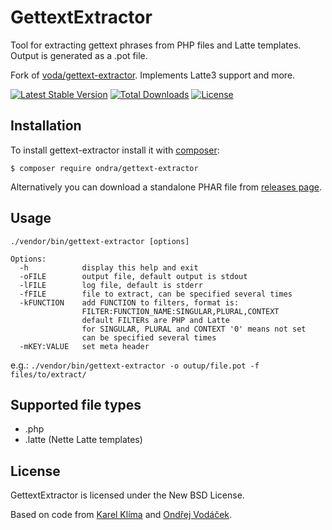 GettextExtractor
================
Tool for extracting gettext phrases from PHP files and Latte templates. Output is generated as a .pot file.

Fork of [voda/gettext-extractor](https://github.com/voda/gettext-extractor). Implements Latte3 support and more.

[![Latest Stable Version](https://poser.pugx.org/ondra/gettext-extractor/v/stable)](https://packagist.org/packages/ondra/gettext-extractor)
[![Total Downloads](https://poser.pugx.org/ondra/gettext-extractor/downloads)](https://packagist.org/packages/ondra/gettext-extractor)
[![License](https://poser.pugx.org/ondra/gettext-extractor/license)](https://packagist.org/packages/ondra/gettext-extractor)

Installation
------------
To install gettext-extractor install it with [composer](https://getcomposer.org/):

`$ composer require ondra/gettext-extractor`

Alternatively you can download a standalone PHAR file from [releases page](https://github.com/Too-d0p3/ondra-gettext-extractor/releases).

Usage
-----
`./vendor/bin/gettext-extractor [options]`

	Options:
	  -h            display this help and exit
	  -oFILE        output file, default output is stdout
	  -lFILE        log file, default is stderr
	  -fFILE        file to extract, can be specified several times
	  -kFUNCTION    add FUNCTION to filters, format is:
	                FILTER:FUNCTION_NAME:SINGULAR,PLURAL,CONTEXT
	                default FILTERs are PHP and Latte
	                for SINGULAR, PLURAL and CONTEXT '0' means not set
	                can be specified several times
	  -mKEY:VALUE   set meta header

e.g.: `./vendor/bin/gettext-extractor -o outup/file.pot -f files/to/extract/`

Supported file types
--------------------
* .php
* .latte (Nette Latte templates)

License
-------
GettextExtractor is licensed under the New BSD License.

Based on code from [Karel Klíma](https://github.com/karelklima/gettext-extractor) and [Ondřej Vodáček](https://github.com/voda/gettext-extractor).
